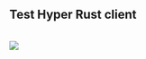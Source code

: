 <p align="center">
<h2>Test Hyper Rust client</h2>
<br/>
<a href="https://travis-ci.org/minsler/test_hyper"><img src="https://travis-ci.org/minsler/test_hyper.svg" /></a>
</p>
